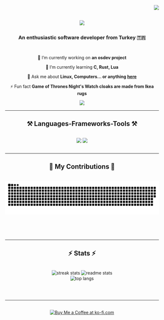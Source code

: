 <img align="right" src="https://visitor-badge.laobi.icu/badge?page_id=localhost-x86.localhost-x86" />

<h1 align="center">
    <img src="https://readme-typing-svg.herokuapp.com/?font=Righteous&size=35&center=true&vCenter=true&width=500&height=70&duration=4000&lines=Hi+There!+👋;+I'm+localhost!;" />
</h1>

<h3 align="center">An enthusiastic software developer from Turkey 🇹🇷</h3>

<br/>

<div align="center">
 
 🔭 I’m currently working on **an osdev project**
 
 🌱 I’m currently learning **C, Rust, Lua**

💬 Ask me about **Linux, Computers... or anything [here](https://github.com/localhost-x86/localhost-x86/issues)**

⚡ Fun fact **Game of Thrones Night's Watch cloaks are made from Ikea rugs**

 </div>
 
<div align="center"> 
  <!-- a href="mailto:mail@gmail.com" -->
    <!-- img src="https://img.shields.io/badge/Gmail-333333?style=for-the-badge&logo=gmail&logoColor=red"  / -->
  <!-- /a -->
  <a href="https://x.com/localhost_x86">
      <img src="https://img.shields.io/badge/X-000000?style=for-the-badge&logo=X&logoColor=white" target="_blank" />
  </a>
  <!-- a href="https://linkedin.com/in/localhost-x86" target="_blank" -->
    <!-- img src="https://img.shields.io/badge/LinkedIn-0077B5?style=for-the-badge&logo=linkedin&logoColor=white" target="_blank" / -->
  <!-- /a -->
  <!-- a href="https://localhost-x86.github.io" target="_blank" -->
     <!-- img src="https://img.shields.io/badge/Portfolio-FF5722?style=for-the-badge&logo=todoist&logoColor=white" target="_blank" / --> <!-- sqlite, safari, google-chrome are other good icon options -->
  </a>
</div>

 <hr/>
 
<h2 align="center">⚒️ Languages-Frameworks-Tools ⚒️</h2>
<br/>
<div align="center">
    <img src="https://skillicons.dev/icons?i=vscode,vim,neovim,github,git,arch,linux,windows" />
    <img src="https://skillicons.dev/icons?i=py,rust,c,lua" /><br>
</div>

<br/>
<hr/>

<div align="center">
  <h2>🐍 My Contributions 🐍</h2>
  <br>
  <img alt="snake eating my contributions" src="https://raw.githubusercontent.com/localhost-x86/localhost-x86/output/github-contribution-grid-snake.svg" />
  
  <br/><br/><br/>
</div>

<hr/>

<h2 align="center">⚡ Stats ⚡</h2>
<br>
<div align=center>
  <img width=390 src="https://streak-stats.demolab.com/?user=localhost-x86&count_private=true&theme=react&border_radius=10" alt="streak stats"/>
  <img width=390 src="https://github-readme-stats.vercel.app/api?username=localhost-x86&count_private=true&show_icons=true&theme=react&rank_icon=github&border_radius=10" alt="readme stats" />
  <br/>
  <img width=325 align="center" src="https://github-readme-stats.vercel.app/api/top-langs/?username=localhost-x86&hide=HTML&langs_count=8&layout=compact&theme=react&border_radius=10&size_weight=0.5&count_weight=0.5&exclude_repo=github-readme-stats" alt="top langs" />
</div>

<br/><br/>

<hr/>

<br/>

<div align="center">
<a href='https://ko-fi.com/localhost127001' target='_blank'><img height='64' style='border:0px;height:64px;' src='https://storage.ko-fi.com/cdn/kofi1.png?v=3' border='0' alt='Buy Me a Coffee at ko-fi.com' /></a>
</div>

<br/>
